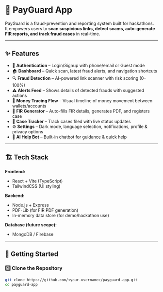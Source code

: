 # 🚨 PayGuard App

PayGuard is a fraud-prevention and reporting system built for hackathons.  
It empowers users to **scan suspicious links, detect scams, auto-generate FIR reports, and track fraud cases** in real-time.

---

## ✨ Features

- 🔐 **Authentication** – Login/Signup with phone/email or Guest mode  
- 🏠 **Dashboard** – Quick scan, latest fraud alerts, and navigation shortcuts  
- 🔍 **Fraud Detection** – AI-powered link scanner with risk scoring (0–100%)  
- ⚠️ **Alerts Feed** – Shows details of detected frauds with suggested actions  
- 🔗 **Money Tracing Flow** – Visual timeline of money movement between wallets/accounts  
- 📑 **FIR Generator** – Auto-fills FIR details, generates PDF, and registers case  
- 📂 **Case Tracker** – Track cases filed with live status updates  
- ⚙️ **Settings** – Dark mode, language selection, notifications, profile & privacy options  
- 🤖 **AI Help Bot** – Built-in chatbot for guidance & quick help  

---

## 🏗️ Tech Stack

**Frontend:**  
- React + Vite (TypeScript)  
- TailwindCSS (UI styling)  

**Backend:**  
- Node.js + Express  
- PDF-Lib (for FIR PDF generation)  
- In-memory data store (for demo/hackathon use)  

**Database (future scope):**  
- MongoDB / Firebase  

---

## 🚀 Getting Started

### 1️⃣ Clone the Repository
```bash
git clone https://github.com/<your-username>/payguard-app.git
cd payguard-app
